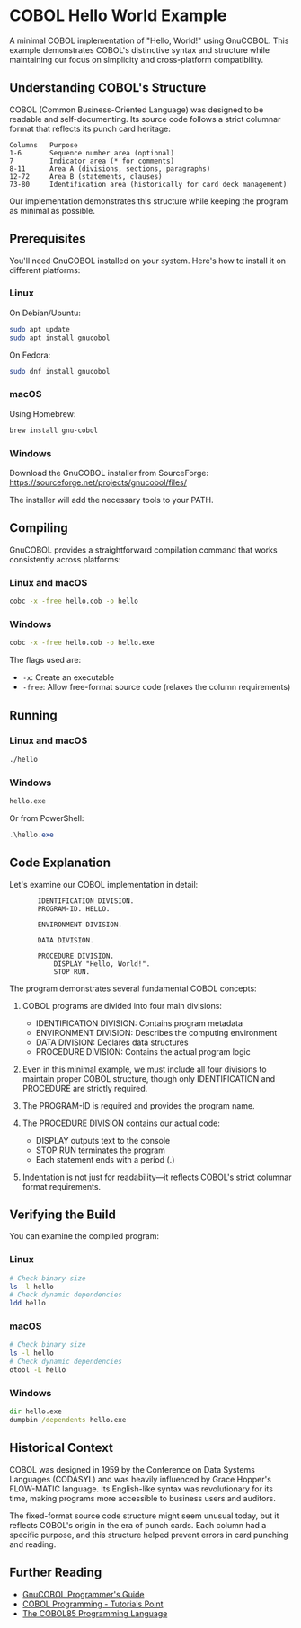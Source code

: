 # COBOL Hello World Example

A minimal COBOL implementation of "Hello, World!" using GnuCOBOL. This example demonstrates COBOL's distinctive syntax and structure while maintaining our focus on simplicity and cross-platform compatibility.

## Understanding COBOL's Structure

COBOL (Common Business-Oriented Language) was designed to be readable and self-documenting. Its source code follows a strict columnar format that reflects its punch card heritage:

```
Columns   Purpose
1-6       Sequence number area (optional)
7         Indicator area (* for comments)
8-11      Area A (divisions, sections, paragraphs)
12-72     Area B (statements, clauses)
73-80     Identification area (historically for card deck management)
```

Our implementation demonstrates this structure while keeping the program as minimal as possible.

## Prerequisites

You'll need GnuCOBOL installed on your system. Here's how to install it on different platforms:

### Linux
On Debian/Ubuntu:
```bash
sudo apt update
sudo apt install gnucobol
```

On Fedora:
```bash
sudo dnf install gnucobol
```

### macOS
Using Homebrew:
```bash
brew install gnu-cobol
```

### Windows
Download the GnuCOBOL installer from SourceForge:
https://sourceforge.net/projects/gnucobol/files/

The installer will add the necessary tools to your PATH.

## Compiling

GnuCOBOL provides a straightforward compilation command that works consistently across platforms:

### Linux and macOS
```bash
cobc -x -free hello.cob -o hello
```

### Windows
```cmd
cobc -x -free hello.cob -o hello.exe
```

The flags used are:
- `-x`: Create an executable
- `-free`: Allow free-format source code (relaxes the column requirements)

## Running

### Linux and macOS
```bash
./hello
```

### Windows
```cmd
hello.exe
```
Or from PowerShell:
```powershell
.\hello.exe
```

## Code Explanation

Let's examine our COBOL implementation in detail:

```cobol
       IDENTIFICATION DIVISION.
       PROGRAM-ID. HELLO.
       
       ENVIRONMENT DIVISION.
       
       DATA DIVISION.
       
       PROCEDURE DIVISION.
           DISPLAY "Hello, World!".
           STOP RUN.
```

The program demonstrates several fundamental COBOL concepts:

1. COBOL programs are divided into four main divisions:
   - IDENTIFICATION DIVISION: Contains program metadata
   - ENVIRONMENT DIVISION: Describes the computing environment
   - DATA DIVISION: Declares data structures
   - PROCEDURE DIVISION: Contains the actual program logic

2. Even in this minimal example, we must include all four divisions to maintain proper COBOL structure, though only IDENTIFICATION and PROCEDURE are strictly required.

3. The PROGRAM-ID is required and provides the program name.

4. The PROCEDURE DIVISION contains our actual code:
   - DISPLAY outputs text to the console
   - STOP RUN terminates the program
   - Each statement ends with a period (.)

5. Indentation is not just for readability—it reflects COBOL's strict columnar format requirements.

## Verifying the Build

You can examine the compiled program:

### Linux
```bash
# Check binary size
ls -l hello
# Check dynamic dependencies
ldd hello
```

### macOS
```bash
# Check binary size
ls -l hello
# Check dynamic dependencies
otool -L hello
```

### Windows
```cmd
dir hello.exe
dumpbin /dependents hello.exe
```

## Historical Context

COBOL was designed in 1959 by the Conference on Data Systems Languages (CODASYL) and was heavily influenced by Grace Hopper's FLOW-MATIC language. Its English-like syntax was revolutionary for its time, making programs more accessible to business users and auditors.

The fixed-format source code structure might seem unusual today, but it reflects COBOL's origin in the era of punch cards. Each column had a specific purpose, and this structure helped prevent errors in card punching and reading.

## Further Reading

- [GnuCOBOL Programmer's Guide](https://gnucobol.sourceforge.io/guides/GNU_COBOL_Programmers_Guide.pdf)
- [COBOL Programming - Tutorials Point](https://www.tutorialspoint.com/cobol/index.htm)
- [The COBOL85 Programming Language](https://www.cs.vu.nl/grammarware/cobol/)
